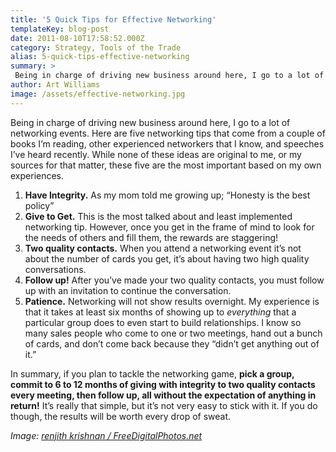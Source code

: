```yaml
---
title: '5 Quick Tips for Effective Networking'
templateKey: blog-post
date: 2011-08-10T17:58:52.000Z
category: Strategy, Tools of the Trade
alias: 5-quick-tips-effective-networking
summary: > 
 Being in charge of driving new business around here, I go to a lot of networking events. Here are five networking tips that come from a couple of books I’m reading, other experienced networkers that I know, and speeches I’ve heard recently. While none of these ideas are original to me, or my sources for that matter, these five are the most important based on my own experiences.
author: Art Williams
image: /assets/effective-networking.jpg
---
```


Being in charge of driving new business around here, I go to a lot of networking events. Here are five networking tips that come from a couple of books I’m reading, other experienced networkers that I know, and speeches I’ve heard recently. While none of these ideas are original to me, or my sources for that matter, these five are the most important based on my own experiences.

1.  **Have Integrity.** As my mom told me growing up; “Honesty is the best policy”
2.  **Give to Get.** This is the most talked about and least implemented networking tip. However, once you get in the frame of mind to look for the needs of others and fill them, the rewards are staggering!
3.  **Two quality contacts.** When you attend a networking event it’s not about the number of cards you get, it’s about having two high quality conversations.
4.  **Follow up!** After you’ve made your two quality contacts, you must follow up with an invitation to continue the conversation.
5.  **Patience.** Networking will not show results overnight. My experience is that it takes at least six months of showing up to _everything_ that a particular group does to even start to build relationships. I know so many sales people who come to one or two meetings, hand out a bunch of cards, and don’t come back because they “didn’t get anything out of it.”

In summary, if you plan to tackle the networking game, **pick a group, commit to 6 to 12 months of giving with integrity to two quality contacts every meeting, then follow up, all without the expectation of anything in return!** It’s really that simple, but it’s not very easy to stick with it. If you do though, the results will be worth every drop of sweat.

_Image: [renjith krishnan / FreeDigitalPhotos.net](http://www.freedigitalphotos.net/images/view_photog.php?photogid=721)_